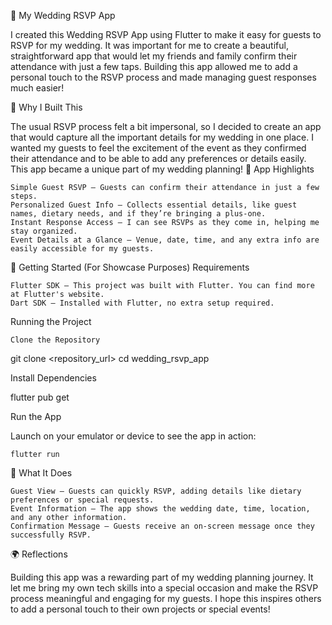 💍 My Wedding RSVP App

I created this Wedding RSVP App using Flutter to make it easy for guests to RSVP for my wedding. It was important for me to create a beautiful, straightforward app that would let my friends and family confirm their attendance with just a few taps. Building this app allowed me to add a personal touch to the RSVP process and made managing guest responses much easier!

💖 Why I Built This

The usual RSVP process felt a bit impersonal, so I decided to create an app that would capture all the important details for my wedding in one place. I wanted my guests to feel the excitement of the event as they confirmed their attendance and to be able to add any preferences or details easily. This app became a unique part of my wedding planning!
🌸 App Highlights

    Simple Guest RSVP – Guests can confirm their attendance in just a few steps.
    Personalized Guest Info – Collects essential details, like guest names, dietary needs, and if they’re bringing a plus-one.
    Instant Response Access – I can see RSVPs as they come in, helping me stay organized.
    Event Details at a Glance – Venue, date, time, and any extra info are easily accessible for my guests.

🚀 Getting Started (For Showcase Purposes)
Requirements

    Flutter SDK – This project was built with Flutter. You can find more at Flutter's website.
    Dart SDK – Installed with Flutter, no extra setup required.

Running the Project

    Clone the Repository

git clone <repository_url>
cd wedding_rsvp_app

Install Dependencies

flutter pub get

Run the App

Launch on your emulator or device to see the app in action:

    flutter run

🎨 What It Does

    Guest View – Guests can quickly RSVP, adding details like dietary preferences or special requests.
    Event Information – The app shows the wedding date, time, location, and any other information.
    Confirmation Message – Guests receive an on-screen message once they successfully RSVP.

🌍 Reflections

Building this app was a rewarding part of my wedding planning journey. It let me bring my own tech skills into a special occasion and make the RSVP process meaningful and engaging for my guests. I hope this inspires others to add a personal touch to their own projects or special events!

